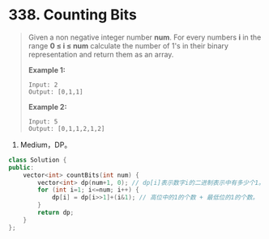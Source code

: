 # 338. Counting Bits

> Given a non negative integer number **num**. For every numbers **i** in the range **0 ≤ i ≤ num** calculate the number of 1's in their binary representation and return them as an array.
>
> **Example 1:**
>
> ```
> Input: 2
> Output: [0,1,1]
> ```
>
> **Example 2:**
>
> ```
> Input: 5
> Output: [0,1,1,2,1,2]
> ```

1. Medium，DP。

```cpp
class Solution {
public:
    vector<int> countBits(int num) {
        vector<int> dp(num+1, 0); // dp[i]表示数字i的二进制表示中有多少个1。
        for (int i=1; i<=num; i++) {
            dp[i] = dp[i>>1]+(i&1); // 高位中的1的个数 + 最低位的1的个数。
        }
        return dp;
    }
};
```

